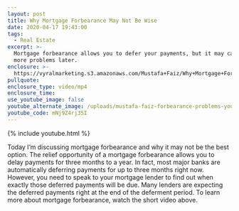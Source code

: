 ```yaml
---
layout: post
title: Why Mortgage Forbearance May Not Be Wise
date: 2020-04-17 19:43:00
tags:
  - Real Estate
excerpt: >-
  Mortgage forbearance allows you to defer your payments, but it may cause you
  more problems later.
enclosure: >-
  https://vyralmarketing.s3.amazonaws.com/Mustafa+Faiz/Why+Mortgage+Forbearance+May+Not+Be+Wise.mp4
pullquote:
enclosure_type: video/mp4
enclosure_time:
use_youtube_image: false
youtube_alternate_image: /uploads/mustafa-faiz-forbearance-problems-youtube.jpg
youtube_code: mNj9Z4rj3SI
---
```


{% include youtube.html %}

Today I’m discussing mortgage forbearance and why it may not be the best option. The relief opportunity of a mortgage forbearance allows you to delay payments for three months to a year. In fact, most major banks are automatically deferring payments for up to three months right now. However, you need to speak to your mortgage lender to find out when exactly those deferred payments will be due. Many lenders are expecting the deferred payments right at the end of the deferment period. To learn more about mortgage forbearance, watch the short video above.